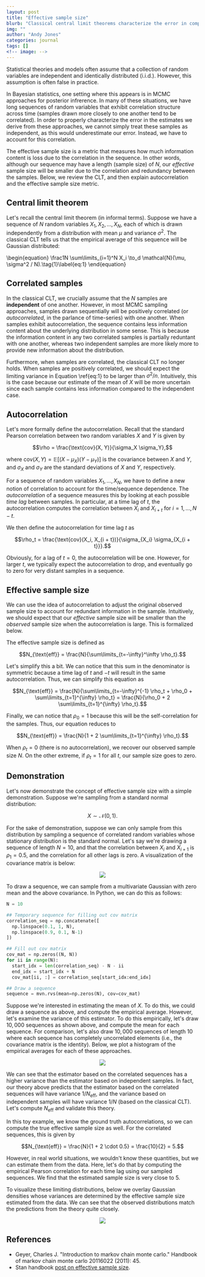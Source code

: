 ```yaml
---
layout: post
title: "Effective sample size"
blurb: "Classical central limit theorems characterize the error in computing the mean of a set of independent random variables. The effective sample size helps generalize this to dependent/correlated sequences of random variables."
img: ""
author: "Andy Jones"
categories: journal
tags: []
<!-- image: -->
---
```


$$\DeclareMathOperator*{\argmin}{arg\,min}$$
$$\DeclareMathOperator*{\argmax}{arg\,max}$$

<style>
.column {
  float: left;
  width: 30%;
  padding: 5px;
}

/* Clear floats after image containers */
.row::after {
  content: "";
  clear: both;
  display: table;
}
</style>

Statistical theories and models often assume that a collection of random variables are independent and identically distributed (i.i.d.). However, this assumption is often false in practice. 

In Bayesian statistics, one setting where this appears is in MCMC approaches for posterior infrerence. In many of these situations, we have long sequences of random variables that exhibit correlation structure across time (samples drawn more closely to one another tend to be correlated). In order to properly characterize the error in the estimates we derive from these approaches, we cannot simply treat these samples as independent, as this would underestimate our error. Instead, we have to account for this correlation.

The effective sample size is a metric that measures how much information content is loss due to the correlation in the sequence. In other words, although our sequence may have a length (sample size) of $N$, our _effective_ sample size will be smaller due to the correlation and redundancy between the samples. Below, we review the CLT, and then explain autocorrelation and the effective sample size metric.

## Central limit theorem

Let's recall the central limit theorem (in informal terms). Suppose we have a sequence of $N$ random variables $X_1, X_2, \dots, X_N$, each of which is drawn independently from a distribution with mean $\mu$ and variance $\sigma^2$. The classical CLT tells us that the empirical average of this sequence will be Gaussian distributed:

\begin{equation}
\frac1N \sum\limits_{i=1}^N X_i \to_d \mathcal{N}(\mu, \sigma^2 / N).\tag{1}\label{eq:1}
\end{equation}

## Correlated samples

In the classical CLT, we crucially assume that the $N$ samples are **independent** of one another. However, in most MCMC sampling approaches, samples drawn sequentially will be positively correlated (or _autocorrelated_, in the parlance of time-series) with one another. When samples exhibit autocorrelation, the sequence contains less information content about the underlying distribution in some sense. This is because the information content in any two correlated samples is partially reduntant with one another, whereas two independent samples are more likely more to provide new information about the distribution.

Furthermore, when samples are correlated, the classical CLT no longer holds. When samples are positively correlated, we should expect the limiting variance in Equation \ref{eq:1} to be larger than $\sigma^2 / n$. Intuitively, this is the case because our estimate of the mean of $X$ will be more uncertain since each sample contains less information compared to the independent case.

## Autocorrelation

Let's more formally define the autocorrelation. Recall that the standard Pearson correlation between two random variables $X$ and $Y$ is given by

$$\rho = \frac{\text{cov}(X, Y)}{\sigma_X \sigma_Y},$$

where $\text{cov}(X, Y) = \mathbb{E}[(X - \mu_X)(Y - \mu_Y)]$ is the covariance between $X$ and $Y$, and $\sigma_X$ and $\sigma_Y$ are the standard deviations of $X$ and $Y$, respectively.

For a sequence of random variables $X_1, \dots, X_N$, we have to define a new notion of correlation to account for the time/sequence dependence. The _autocorrelation_ of a sequence measures this by looking at each possible _time lag_ between samples. In particular, at a time lag of $t$, the autocorrelation computes the correlation between $X_i$ and $X_{i + t}$ for $i = 1, \dots, N - t$.

We then define the autocorrelation for time lag $t$ as

$$\rho_t = \frac{\text{cov}(X_i, X_{i + t})}{\sigma_{X_i} \sigma_{X_{i + t}}}.$$

Obviously, for a lag of $t=0$, the autocorrelation will be one. However, for larger $t$, we typically expect the autocorrelation to drop, and eventually go to zero for very distant samples in a sequence.

## Effective sample size

We can use the idea of autocorrelation to adjust the original observed sample size to account for redundant information in the sample. Intuitively, we should expect that our _effective_ sample size will be smaller than the _observed_ sample size when the autocorrelation is large. This is formalized below.

The effective sample size is defined as

$$N_{\text{eff}} = \frac{N}{\sum\limits_{t=-\infty}^\infty \rho_t}.$$

Let's simplify this a bit. We can notice that this sum in the denominator is symmetric because a time lag of $t$ and $-t$ will result in the same autocorrelation. Thus, we can simplify this equation as

$$N_{\text{eff}} = \frac{N}{\sum\limits_{t=-\infty}^{-1} \rho_t + \rho_0 + \sum\limits_{t=1}^{\infty} \rho_t} = \frac{N}{\rho_0 + 2 \sum\limits_{t=1}^{\infty} \rho_t}.$$

Finally, we can notice that $\rho_0 = 1$ because this will be the self-correlation for the samples. Thus, our equation reduces to

$$N_{\text{eff}} = \frac{N}{1 + 2 \sum\limits_{t=1}^{\infty} \rho_t}.$$

When $\rho_t = 0$ (there is no autocorrelation), we recover our observed sample size $N$. On the other extreme, if $\rho_t = 1$ for all $t$, our sample size goes to zero.

## Demonstration

Let's now demonstrate the concept of effective sample size with a simple demonstration. Suppose we're sampling from a standard normal distribution:

$$X \sim \mathcal{N}(0, 1).$$

For the sake of demonstration, suppose we can only sample from this distribution by sampling a sequence of correlated random variables whose stationary distribution is the standard normal. Let's say we're drawing a sequence of length $N = 10$, and that the correlation between $X_i$ and $X_{i + 1}$ is $\rho_1 = 0.5$, and the correlation for all other lags is zero. A visualization of the covariance matrix is below:

<center>
<figure>
  <img src="/assets/eff_covariance_heatmap.png">
  <figcaption><i></i></figcaption>
</figure>
</center>

To draw a sequence, we can sample from a multivariate Gaussian with zero mean and the above covariance. In Python, we can do this as follows:

```python
N = 10

## Temporary sequence for filling out cov matrix
correlation_seq = np.concatenate([
  np.linspace(0.1, 1, N),
  np.linspace(0.9, 0.1, N-1)
])

## Fill out cov matrix
cov_mat = np.zeros((N, N))
for ii in range(N):
  start_idx = len(correlation_seq) - N - ii
  end_idx = start_idx + N
  cov_mat[ii, :] = correlation_seq[start_idx:end_idx]

## Draw a sequence
sequence = mvn.rvs(mean=np.zeros(N), cov=cov_mat)
```

Suppose we're interested in estimating the mean of $X$. To do this, we could draw a sequence as above, and compute the empirical average. However, let's examine the variance of this estimator. To do this empirically, let's draw $10,000$ sequences as shown above, and compute the mean for each sequence. For comparison, let's also draw $10,000$ sequences of length $10$ where each sequence has completely uncorrelated elements (i.e., the covariance matrix is the identity). Below, we plot a histogram of the empirical averages for each of these approaches.

<center>
<figure>
  <img src="/assets/eff_samples_histogram.png">
  <figcaption><i></i></figcaption>
</figure>
</center>

We can see that the estimator based on the correlated sequences has a higher variance than the estimator based on independent samples. In fact, our theory above predicts that the estimator based on the correlated sequences will have variance $1 / N_{\text{eff}}$, and the variance based on independent samples will have variance $1 / N$ (based on the classical CLT). Let's compute $N_{\text{eff}}$ and validate this theory.

In this toy example, we know the ground truth autocorrelations, so we can compute the true effective sample size as well. For the correlated sequences, this is given by

$$N_{\text{eff}} = \frac{N}{1 + 2 \cdot 0.5} = \frac{10}{2} = 5.$$

However, in real world situations, we wouldn't know these quantities, but we can estimate them from the data. Here, let's do that by computing the empirical Pearson correlation for each time lag using our sampled sequences. We find that the estimated sample size is very close to $5$.

To visualize these limiting distributions, below we overlay Gaussian densities whose variances are determined by the effective sample size estimated from the data. We can see that the observed distributions match the predictions from the theory quite closely.

<center>
<figure>
  <img src="/assets/eff_samples_histogram_with_densities.png">
  <figcaption><i></i></figcaption>
</figure>
</center>



## References

- Geyer, Charles J. "Introduction to markov chain monte carlo." Handbook of markov chain monte carlo 20116022 (2011): 45.
- Stan handbook [post on effective sample size](https://mc-stan.org/docs/2_21/reference-manual/effective-sample-size-section.html).



